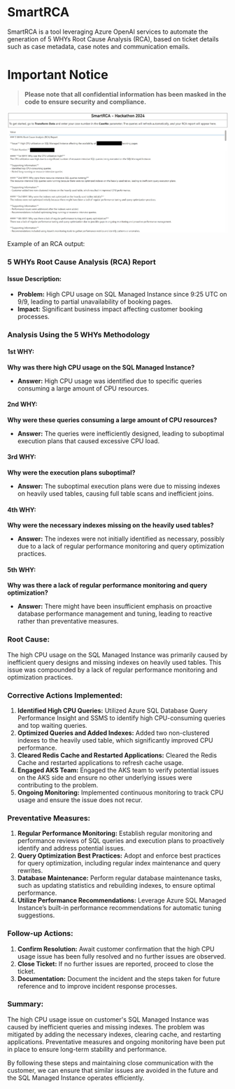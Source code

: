 # SmartRCA

SmartRCA is a tool leveraging Azure OpenAI services to automate the generation of 5 WHYs Root Cause Analysis (RCA), based on ticket details such as case metadata, case notes and communication emails.

# Important Notice

> **Please note that all confidential information has been masked in the code to ensure security and compliance.**

![SmartRCA_Tool_Preview](./SmartRCA.jpg)

Example of an RCA output:

### 5 WHYs Root Cause Analysis (RCA) Report

#### **Issue Description:**
- **Problem:** High CPU usage on SQL Managed Instance since 9:25 UTC on 9/9, leading to partial unavailability of booking pages.
- **Impact:** Significant business impact affecting customer booking processes.

### Analysis Using the 5 WHYs Methodology

#### **1st WHY:**
**Why was there high CPU usage on the SQL Managed Instance?**
- **Answer:** High CPU usage was identified due to specific queries consuming a large amount of CPU resources.

#### **2nd WHY:**
**Why were these queries consuming a large amount of CPU resources?**
- **Answer:** The queries were inefficiently designed, leading to suboptimal execution plans that caused excessive CPU load.

#### **3rd WHY:**
**Why were the execution plans suboptimal?**
- **Answer:** The suboptimal execution plans were due to missing indexes on heavily used tables, causing full table scans and inefficient joins.

#### **4th WHY:**
**Why were the necessary indexes missing on the heavily used tables?**
- **Answer:** The indexes were not initially identified as necessary, possibly due to a lack of regular performance monitoring and query optimization practices.

#### **5th WHY:**
**Why was there a lack of regular performance monitoring and query optimization?**
- **Answer:** There might have been insufficient emphasis on proactive database performance management and tuning, leading to reactive rather than preventative measures.

### Root Cause:
The high CPU usage on the SQL Managed Instance was primarily caused by inefficient query designs and missing indexes on heavily used tables. This issue was compounded by a lack of regular performance monitoring and optimization practices.

### Corrective Actions Implemented:
1. **Identified High CPU Queries:** Utilized Azure SQL Database Query Performance Insight and SSMS to identify high CPU-consuming queries and top waiting queries.
2. **Optimized Queries and Added Indexes:** Added two non-clustered indexes to the heavily used table, which significantly improved CPU performance.
3. **Cleared Redis Cache and Restarted Applications:** Cleared the Redis Cache and restarted applications to refresh cache usage.
4. **Engaged AKS Team:** Engaged the AKS team to verify potential issues on the AKS side and ensure no other underlying issues were contributing to the problem.
5. **Ongoing Monitoring:** Implemented continuous monitoring to track CPU usage and ensure the issue does not recur.

### Preventative Measures:
1. **Regular Performance Monitoring:** Establish regular monitoring and performance reviews of SQL queries and execution plans to proactively identify and address potential issues.
2. **Query Optimization Best Practices:** Adopt and enforce best practices for query optimization, including regular index maintenance and query rewrites.
3. **Database Maintenance:** Perform regular database maintenance tasks, such as updating statistics and rebuilding indexes, to ensure optimal performance.
4. **Utilize Performance Recommendations:** Leverage Azure SQL Managed Instance’s built-in performance recommendations for automatic tuning suggestions.

### Follow-up Actions:
1. **Confirm Resolution:** Await customer confirmation that the high CPU usage issue has been fully resolved and no further issues are observed.
2. **Close Ticket:** If no further issues are reported, proceed to close the ticket.
3. **Documentation:** Document the incident and the steps taken for future reference and to improve incident response processes.

### Summary:
The high CPU usage issue on customer's SQL Managed Instance was caused by inefficient queries and missing indexes. The problem was mitigated by adding the necessary indexes, clearing cache, and restarting applications. Preventative measures and ongoing monitoring have been put in place to ensure long-term stability and performance.

By following these steps and maintaining close communication with the customer, we can ensure that similar issues are avoided in the future and the SQL Managed Instance operates efficiently.


